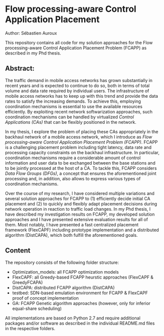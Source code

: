 # Flow processing-aware Control Application Placement

Author: Sébastien Auroux

This repository contains all code for my solution approaches for the Flow processing-aware Control Application Placement Problem (FCAPP) as described in my Phd thesis.

## Abstract: 

The traffic demand in mobile access networks has grown substantially in recent years and is expected to continue to do so, both in terms of total volume and data rate required by individual users. The infrastructure of mobile access networks has to keep up with this trend and provide the data rates to satisfy the increasing demands. To achieve this, employing coordination mechanisms is essential to use the available resources efficiently. By exploiting recent network softwarization approaches, such coordination mechanisms can be handled by virtualized *Control Applications (CAs)* that can be flexibly positioned in the network.

In my thesis, I explore the problem of placing these CAs appropriately in the backhaul network of a mobile access network, which I introduce as *Flow processing-aware Control Application Placement Problem (FCAPP)*. FCAPP is a challenging placement problem including tight latency, data rate and processing capacity constraints on the backhaul infrastructure. In particular, coordination mechanisms require a considerable amount of control information and user data to be exchanged between the base stations and to be jointly processed at the host of a CA. To tackle this, FCAPP considers *Data Flow Groups (DFGs)*, a concept that ensures the aforementioned joint processing and, in addition, also allows to express various types of coordination mechanisms.

Over the course of my research, I have considered multiple variations and several solution approaches for FCAPP to (1) efficiently decide initial CA placement and (2) to quickly and flexibly adapt placement decisions during network operation in reaction to traffic load changes. In my Phd thesis, I have described my investigation results on FCAPP, my developed solution approaches and I have presented extensive evaluation results for all of them. Most notably, I have presented a fast centralized placement framework (FlexCAPF) including prototype implementation and a distributed algorithm (DistCAPA), which both fulfill the aforementioned goals.

## Content

The repository consists of the following folder structure:

* Optimization_models: all FCAPP optimization models
* FlexCAPF: all Greedy-based FCAPP heurstic approaches (FlexCAPF & GreedyFCAPA)
* DistCAPA: distributed FCAPP algorithm (DistCAPA)
* testbed: SDN-based emulation environment for FCAPP & FlexCAPF proof of concept implementation
* GA: FCAPP Genetic algorithm approaches (however, only for inferior equal-share scheduling)

All implementations are based on Python 2.7 and require additional packages and/or software as described in the individual README.md files in the respective folders. 